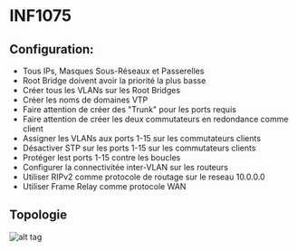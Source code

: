 # INF1075

## Configuration:

- Tous IPs, Masques Sous-Réseaux et Passerelles
- Root Bridge doivent avoir la priorité la plus basse
- Créer tous les VLANs sur les Root Bridges
- Créer les noms de domaines VTP
- Faire attention de créer des "Trunk" pour les ports requis
- Faire attention de créer les deux commutateurs en redondance comme client
- Assigner les VLANs aux ports 1-15 sur les commutateurs clients
- Désactiver STP sur les ports 1-15 sur les commutateurs clients
- Protéger lest ports 1-15 contre les boucles
- Configurer la connectivitée inter-VLAN sur les routeurs
- Utiliser RIPv2 comme protocole de routage sur le reseau 10.0.0.0
- Utiliser Frame Relay comme protocole WAN 

## Topologie

![alt tag](https://github.com/setrar/INF1075/blob/master/0.FrameRelay/FrameRelay.png)
